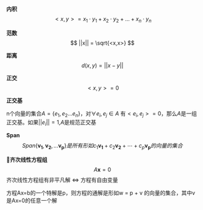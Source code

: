**内积**
$$<x,y>=x_1 \cdot y_1+x_2 \cdot y_2+...+x_n\cdot y_n$$

**范数**
$$ ||x|| = \sqrt{<x,x>} $$

**距离**
$$d(x,y)=||x-y||$$

**正交** 
$$<x,y>=0$$

**正交基**

n个向量的集合$A = \{e_1,e_2...e_n\}$，对$\forall e_i,e_j \in A$ 有$<e_i,e_j>=0$，那么$A$是一组正交基。如果$||e_i||=1$,$A$是规范正交基

**Span**
$$Span\{\boldsymbol{v_1},\boldsymbol{v_2},...\boldsymbol{v_p}\} 是所有形如c_1\boldsymbol{v_1}+c_2\boldsymbol{v_2}+\cdots+c_p\boldsymbol{v_p} 的向量的集合$$

**齐次线性方程组**
$$A\boldsymbol{x}=0$$
齐次线性方程组有非平凡解 $\Leftrightarrow$ 方程有自由变量

方程Ax=b的一个特解是p，则方程的通解是形如w = p + v 的向量的集合，其中v是Ax=0的任意一个解

